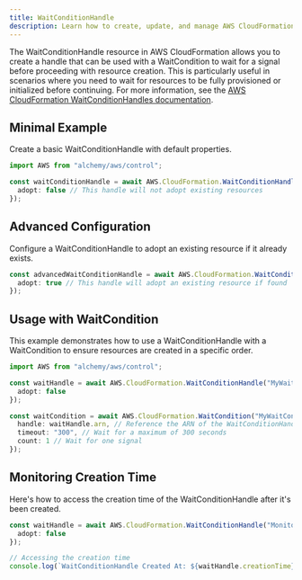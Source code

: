 ```yaml
---
title: WaitConditionHandle
description: Learn how to create, update, and manage AWS CloudFormation WaitConditionHandles using Alchemy Cloud Control.
---
```


The WaitConditionHandle resource in AWS CloudFormation allows you to create a handle that can be used with a WaitCondition to wait for a signal before proceeding with resource creation. This is particularly useful in scenarios where you need to wait for resources to be fully provisioned or initialized before continuing. For more information, see the [AWS CloudFormation WaitConditionHandles documentation](https://docs.aws.amazon.com/cloudformation/latest/userguide/).

## Minimal Example

Create a basic WaitConditionHandle with default properties.

```ts
import AWS from "alchemy/aws/control";

const waitConditionHandle = await AWS.CloudFormation.WaitConditionHandle("BasicWaitHandle", {
  adopt: false // This handle will not adopt existing resources
});
```

## Advanced Configuration

Configure a WaitConditionHandle to adopt an existing resource if it already exists.

```ts
const advancedWaitConditionHandle = await AWS.CloudFormation.WaitConditionHandle("AdvancedWaitHandle", {
  adopt: true // This handle will adopt an existing resource if found
});
```

## Usage with WaitCondition

This example demonstrates how to use a WaitConditionHandle with a WaitCondition to ensure resources are created in a specific order.

```ts
import AWS from "alchemy/aws/control";

const waitHandle = await AWS.CloudFormation.WaitConditionHandle("MyWaitHandle", {
  adopt: false
});

const waitCondition = await AWS.CloudFormation.WaitCondition("MyWaitCondition", {
  handle: waitHandle.arn, // Reference the ARN of the WaitConditionHandle
  timeout: "300", // Wait for a maximum of 300 seconds
  count: 1 // Wait for one signal
});
```

## Monitoring Creation Time

Here's how to access the creation time of the WaitConditionHandle after it's been created.

```ts
const waitHandle = await AWS.CloudFormation.WaitConditionHandle("MonitoringWaitHandle", {
  adopt: false
});

// Accessing the creation time
console.log(`WaitConditionHandle Created At: ${waitHandle.creationTime}`);
```